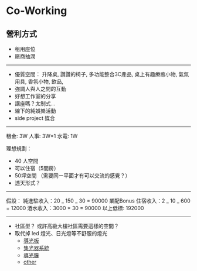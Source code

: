 # Co-Working

## 營利方式

- 租用座位
- 廠商抽潤

---

- 優質空間： 升降桌, 讚讚的椅子, 多功能整合3C產品, 桌上有趣療癒小物, 氣氛用具, 香氛小物, 飲品,
- 強調人與人之間的互動
- 好想工作室的分享
- 講座嗎？太制式...
- 線下的純娛樂活動
- side project 媒合

---

租金: 3W
人事: 3W\*1
水電: 1W

理想規劃：

- 40 人空間
- 可以住宿（5間房）
- 50坪空間 （需要同ㄧ平面才有可以交流的感覺？）
- 透天形式？

---

假設：
純進駐收入：20 _ 150 _ 30 = 90000
業配Bonus
住宿收入：2 _ 10 _ 600 = 12000
酒水收入：3000 \* 30 = 90000
以上低標: 192000

---

- 社區型？ 或許高級大樓社區需要這樣的空間？
- 取代掉 led 燈光、日光燈等不舒服的燈光
  - [導光板](https://www.itri.org.tw/ListStyle.aspx?DisplayStyle=18_content&SiteID=1&MmmID=1036452026061075714&MGID=620645440311412442)
  - [集光器系統](https://www.jodesign.org.tw/index.php/JODesign/article/viewFile/803/465)
  - [導光膜](https://www.3m.com.tw/3M/zh_TW/building-window-solutions-tw/solutions/redirect-daylight/)
  - [other](https://www.itri.org.tw/ListStyle.aspx?DisplayStyle=18_content&SiteID=1&MmmID=1036452026061075714&MGID=620651720711567775)
